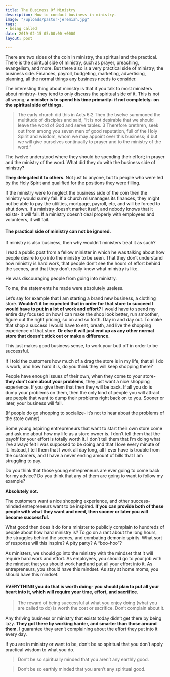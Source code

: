```yaml
---
title: The Business Of Ministry
description: How to conduct business in ministry.
image: "/uploads/pastor-jeremiah.jpg"
tags:
- being called
date: 2019-02-15 05:00:00 +0000
layout: post

---
```

There are two sides of the coin in ministry, the spiritual and the practical. There is the spiritual side of ministry, such as prayer, preaching, evangelism, and more. But there also is a very practical side of ministry; the business side. Finances, payroll, budgeting, marketing, advertising, planning, all the normal things any business needs to consider.

The interesting thing about ministry is that if you talk to most ministers about ministry- they tend to only discuss the spiritual side of it. This is not all wrong; **a minister is to spend his time primarily- if not completely- on the spiritual side of things.**

> The early church did this in Acts 6:2 Then the twelve summoned the multitude of disciples and said, “It is not desirable that we should leave the word of God and serve tables. 3 Therefore brethren, seek out from among you seven men of good reputation, full of the Holy Spirit and wisdom, whom we may appoint over this business; 4 but we will give ourselves continually to prayer and to the ministry of the word.”

The twelve understood where they should be spending their effort; in prayer and the ministry of the word. What did they do with the business side of ministry?

**They delegated it to others**. Not just to anyone, but to people who were led by the Holy Spirit and qualified for the positions they were filling.

If the ministry were to neglect the business side of the coin then the ministry would surely fail. If a church mismanages its finances, they might not be able to pay the utilities, mortgage, payroll, etc, and will be forced to shut down. If a ministry doesn’t market itself, and nobody knows that it exists- it will fail. If a ministry doesn’t deal properly with employees and volunteers, it will fail.

#### The practical side of ministry can not be ignored.

If ministry is also business, then why wouldn’t ministers treat it as such?

I read a public post from a fellow minister in which he was talking about how people desire to go into the ministry to be seen. That they don’t understand how ministry is hard work, that people don’t see the hours of effort behind the scenes, and that they don’t really know what ministry is like.

He was discouraging people from going into ministry.

To me, the statements he made were absolutely useless.

Let’s say for example that I am starting a brand new business, a clothing store. **Wouldn’t it be expected that in order for that store to succeed I would have to put in a lot of work and effort?** I would have to spend my entire day focused on how I can make the shop look better, run smoother, figure out the right pricing, so on and so forth. Day in and day out. To make that shop a success I would have to eat, breath, and live the shopping experience of that store. **Or else it will just end up as any other normal store that doesn’t stick out or make a difference.**

This just makes good business sense, to work your butt off in order to be successful.

If I told the customers how much of a drag the store is in my life, that all I do is work, and how hard it is, do you think they will keep shopping there?

People have enough issues of their own, when they come to your store- **they don’t care about your problems**, they just want a nice shopping experience. If you give them that then they will be back. If all you do is dump your problems on them, then the only kind of people you will attract are people that want to dump their problems right back on to you. Sooner or later, your business will fail.

(If people do go shopping to socialize- it’s not to hear about the problems of the store owner)

Some young aspiring entrepreneurs that want to start their own store come and ask me about how my life as a store owner is. I don’t tell them that the payoff for your effort is totally worth it. I don’t tell them that I’m doing what I’ve always felt I was supposed to be doing and that I love every minute of it. Instead, I tell them that I work all day long, all I ever have is trouble from the customers, and I have a never ending amount of bills that I am struggling to pay.

Do you think that those young entrepreneurs are ever going to come back for my advice? Do you think that any of them are going to want to follow my example?

**Absolutely not.**

The customers want a nice shopping experience, and other success-minded entrepreneurs want to be inspired. **If you can provide both of these people with what they want and need, then sooner or later you will become successful.**

What good then does it do for a minister to publicly complain to hundreds of people about how hard ministry is? To go on a rant about the long hours, the struggles behind the scenes, and combating demonic spirits. What sort of response will this inspire? A pity party? A “boo-hoo”?

As ministers, we should go into the ministry with the mindset that it will require hard work and effort. As employees, you should go to your job with the mindset that you should work hard and put all your effort into it. As entrepreneurs, you should have this mindset. As stay at home moms, you should have this mindset.

#### EVERYTHING you do that is worth doing- you should plan to put all your heart into it, which will require your time, effort, and sacrifice.

> The reward of being successful at what you enjoy doing (what you are called to do) is worth the cost or sacrifice. Don’t complain about it.

Any thriving business or ministry that exists today didn’t get there by being lazy. **They got there by working harder, and smarter than those around them.** I guarantee they aren’t complaining about the effort they put into it every day.

If you are in ministry or want to be, don’t be so spiritual that you don’t apply practical wisdom to what you do.

> Don’t be so spiritually minded that you aren’t any earthly good.

> Don’t be so earthly minded that you aren’t any spiritual good.
